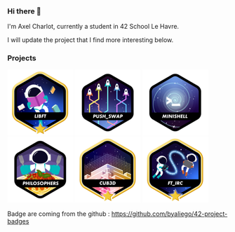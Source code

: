 ### Hi there 👋
I'm Axel Charlot, currently a student in 42 School Le Havre.

I will update the project that I find more interesting below.

### Projects
<a href="https://github.com/XaelBaseth/LIBFT">
<img
	src="img/libft.png"
	alt="Libft_icons"
	title="LIBFT"
	style="display: inline-block; margin: 0 auto; max-width: 550px"
></a>

<a href="https://github.com/XaelBaseth/push_swap">
<img
	src="img/push_swap.png"
	alt="Push_Swap_icons"
	title="PUSH_SWAP"
	style="display: inline-block; margin: 0 auto; max-width: 550px"
></a>

<a href="https://github.com/XaelBaseth/minishell_42">
<img
	src="img/minishell.png"
	alt="Push_Swap_icons"
	title="MINISHELL"
	style="display: inline-block; margin: 0 auto; max-width: 550px"
></a>

<a href="https://github.com/XaelBaseth/philosophers">
<img
	src="img/philosopher.png"
	alt="Push_Swap_icons"
	title="PHILOSOPHER"
	style="display: inline-block; margin: 0 auto; max-width: 550px"
></a>


<a href="https://github.com/XaelBaseth/Cub3d">
<img
	src="img/cub3dm.png"
	alt="Cub3d_icons"
	title="CUB3D"
	style="display: inline-block; margin: 0 auto; max-width: 550px"
></a>

<a href="https://github.com/XaelBaseth/ft_irc">
<img
	src="img/ft_ircm.png"
	alt="Ft_irc_icons"
	title="ft_irc"
	style="display: inline-block; margin: 0 auto; max-width: 550px"
></a>

Badge are coming from the github : https://github.com/byaliego/42-project-badges

<!--
**XaelBaseth/XaelBaseth** is a ✨ _special_ ✨ repository because its `README.md` (this file) appears on your GitHub profile.

Here are some ideas to get you started:

- 🔭 I’m currently working on ...
- 🌱 I’m currently learning ...
- 👯 I’m looking to collaborate on ...
- 🤔 I’m looking for help with ...
- 💬 Ask me about ...
- 📫 How to reach me: ...
- 😄 Pronouns: ...
- ⚡ Fun fact: ...
-->
